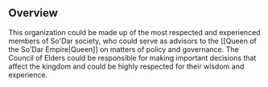 ## Overview
This organization could be made up of the most respected and experienced members of So'Dar society, who could serve as advisors to the [[Queen of the So'Dar Empire|Queen]] on matters of policy and governance. The Council of Elders could be responsible for making important decisions that affect the kingdom and could be highly respected for their wisdom and experience.